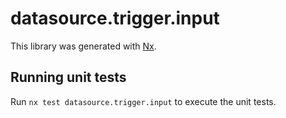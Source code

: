 # datasource.trigger.input

This library was generated with [Nx](https://nx.dev).

## Running unit tests

Run `nx test datasource.trigger.input` to execute the unit tests.
